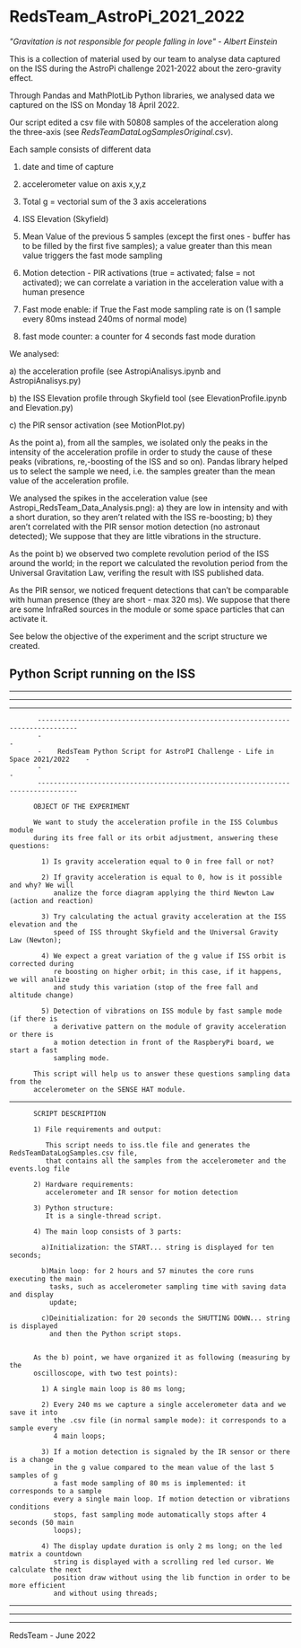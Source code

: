 # RedsTeam_AstroPi_2021_2022

*"Gravitation is not responsible for people falling in love"    -    Albert Einstein*

This is a collection of material used by our team to analyse data captured on the ISS during the AstroPi challenge 2021-2022 about the zero-gravity effect.

Through Pandas and MathPlotLib Python libraries, we analysed data we captured on the ISS on Monday 18 April 2022.

Our script edited a csv file with 50808 samples of the acceleration along the three-axis (see *RedsTeamDataLogSamplesOriginal.csv*).

Each sample consists of different data

1) date and time of capture

2) accelerometer value on axis x,y,z

3) Total g = vectorial sum of the 3 axis accelerations

4) ISS Elevation (Skyfield)

5) Mean Value of the previous 5 samples (except the first ones - buffer has to be filled by the first five samples); a value greater than this mean value triggers the fast mode sampling

6) Motion detection - PIR activations (true = activated; false = not activated); we can correlate a variation in the acceleration value with a human presence

7) Fast mode enable: if True the Fast mode sampling rate is on (1 sample every 80ms instead 240ms of normal mode)

8) fast mode counter: a counter for 4 seconds fast mode duration 



We analysed:

a) the acceleration profile (see AstropiAnalisys.ipynb and AstropiAnalisys.py)

b) the ISS Elevation profile through Skyfield tool (see ElevationProfile.ipynb and Elevation.py)

c) the PIR sensor activation (see MotionPlot.py)


As the point a), from all the samples, we isolated only the peaks in the intensity of the acceleration profile in order to study the cause of these peaks (vibrations, re,-boosting of the ISS and so on). Pandas library helped us to select the sample we need, i.e. the samples greater than the mean value of the acceleration profile.

We analysed the spikes in the acceleration value (see Astropi_RedsTeam_Data_Analysis.png):
a)	they are low in intensity and with a short duration, so they aren’t related with the ISS re-boosting;
b)	they aren’t correlated with the PIR sensor motion detection (no astronaut detected);
We suppose that they are little vibrations in the structure.




As the point b) we observed two complete revolution period of the ISS around the world; in the report we calculated the revolution period from the Universal Gravitation Law, verifing the result with ISS published data.


As the PIR sensor, we noticed frequent detections that can’t be comparable with human presence (they are short - max 320 ms). We suppose that there are some InfraRed sources in the module or some space particles that can activate it.











See below the objective of the experiment and the script structure we created.


## Python Script running on the ISS
*************************************************************************************************************
*************************************************************************************************************
*************************************************************************************************************
 
           --------------------------------------------------------------------------------    
           -                                                                              -
           -    RedsTeam Python Script for AstroPI Challenge - Life in Space 2021/2022    -
           -                                                                              -
           --------------------------------------------------------------------------------
 
          OBJECT OF THE EXPERIMENT 
 
          We want to study the acceleration profile in the ISS Columbus module
          during its free fall or its orbit adjustment, answering these questions:
          
            1) Is gravity acceleration equal to 0 in free fall or not?
 
            2) If gravity acceleration is equal to 0, how is it possible and why? We will
               analize the force diagram applying the third Newton Law (action and reaction)
               
            3) Try calculating the actual gravity acceleration at the ISS elevation and the
               speed of ISS throught Skyfield and the Universal Gravity Law (Newton);
 
            4) We expect a great variation of the g value if ISS orbit is corrected during 
               re boosting on higher orbit; in this case, if it happens, we will analize 
               and study this variation (stop of the free fall and altitude change)
 
            5) Detection of vibrations on ISS module by fast sample mode (if there is
               a derivative pattern on the module of gravity acceleration or there is 
               a motion detection in front of the RaspberyPi board, we start a fast 
               sampling mode.
 
          This script will help us to answer these questions sampling data from the 
          accelerometer on the SENSE HAT module.
 
------------------------------------------------------------------------------------------------------------
          SCRIPT DESCRIPTION
 
          1) File requirements and output:
 
             This script needs to iss.tle file and generates the RedsTeamDataLogSamples.csv file,
             that contains all the samples from the accelerometer and the events.log file
 
          2) Hardware requirements:
             accelerometer and IR sensor for motion detection
          
          3) Python structure:
             It is a single-thread script.
 
          4) The main loop consists of 3 parts:
 
            a)Initialization: the START... string is displayed for ten seconds;
 
            b)Main loop: for 2 hours and 57 minutes the core runs executing the main
              tasks, such as accelerometer sampling time with saving data and display
              update;
 
            c)Deinitialization: for 20 seconds the SHUTTING DOWN... string is displayed
              and then the Python script stops.
 
 
          As the b) point, we have organized it as following (measuring by the 
          oscilloscope, with two test points):
 
            1) A single main loop is 80 ms long;
 
            2) Every 240 ms we capture a single accelerometer data and we save it into
               the .csv file (in normal sample mode): it corresponds to a sample every
               4 main loops;
 
            3) If a motion detection is signaled by the IR sensor or there is a change 
               in the g value compared to the mean value of the last 5 samples of g
               a fast mode sampling of 80 ms is implemented: it corresponds to a sample 
               every a single main loop. If motion detection or vibrations conditions
               stops, fast sampling mode automatically stops after 4 seconds (50 main
               loops);
 
            4) The display update duration is only 2 ms long; on the led matrix a countdown 
               string is displayed with a scrolling red led cursor. We calculate the next 
               position draw without using the lib function in order to be more efficient
               and without using threads;
 
  
 
*************************************************************************************************************
*************************************************************************************************************
*************************************************************************************************************











RedsTeam - June 2022
